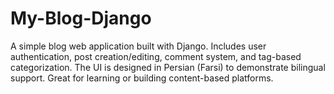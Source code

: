 # My-Blog-Django
A simple blog web application built with Django. Includes user authentication, post creation/editing, comment system, and tag-based categorization. The UI is designed in Persian (Farsi) to demonstrate bilingual support. Great for learning or building content-based platforms.
